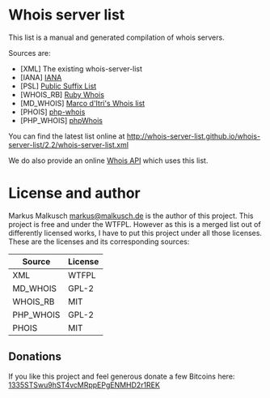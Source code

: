 # Whois server list

This list is a manual and generated compilation of whois servers.

Sources are:

* [XML] The existing whois-server-list
* [IANA] [IANA](http://www.iana.org/domains/root/db)
* [PSL] [Public Suffix List](https://publicsuffix.org/list/effective_tld_names.dat)
* [WHOIS_RB] [Ruby Whois](https://github.com/weppos/whois/blob/master/data/tld.json)
* [MD_WHOIS] [Marco d'Itri's Whois list](https://raw.githubusercontent.com/rfc1036/whois/next/tld_serv_list)
* [PHOIS] [php-whois](https://raw.githubusercontent.com/regru/php-whois/master/src/Phois/Whois/whois.servers.json)
* [PHP_WHOIS] [phpWhois](https://raw.githubusercontent.com/phpWhois/phpWhois/master/src/whois.servers.php)

You can find the latest list online at http://whois-server-list.github.io/whois-server-list/2.2/whois-server-list.xml

We do also provide an online <a href="http://whois-api.domaininformation.de/">Whois API</a> which uses this list.

# License and author

Markus Malkusch <markus@malkusch.de> is the author of this project. This project is free and under the WTFPL.
However as this is a merged list out of differently licensed works, I have to put this project under all
those licenses. These are the licenses and its corresponding sources:

| Source    | License |
|-----------|---------|
| XML       | WTFPL   |
| MD_WHOIS  | GPL-2   |
| WHOIS_RB  | MIT     |
| PHP_WHOIS | GPL-2   |
| PHOIS     | MIT     |


## Donations

If you like this project and feel generous donate a few Bitcoins here:
[1335STSwu9hST4vcMRppEPgENMHD2r1REK](bitcoin:1335STSwu9hST4vcMRppEPgENMHD2r1REK)

